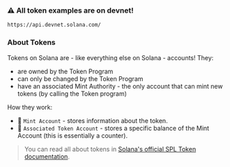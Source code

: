 ### :warning: All token examples are on devnet!

`https://api.devnet.solana.com/`

### About Tokens

Tokens on Solana are - like everything else on Solana - accounts! They:
- are owned by the Token Program
- can only be changed by the Token Program
- have an associated Mint Authority - the only account that can mint new tokens (by calling the Token program)

How they work:   
- :apple: `Mint Account` - stores information about the token.
- :handbag: `Associated Token Account` - stores a specific balance of the Mint Account (this is essentially a counter).

> You can read all about tokens in [Solana's official SPL Token documentation](https://spl.solana.com/token).